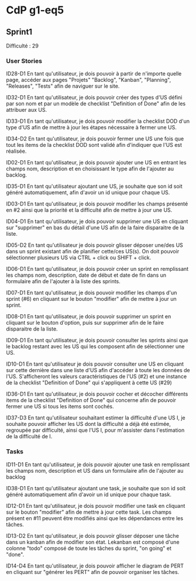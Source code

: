 # CdP g1-eq5

## Sprint1

Difficulté : 29

### User Stories

ID28-D1 En tant qu'utilisateur, je dois pouvoir à partir de n'importe quelle page, accéder aux pages "Projets" "Backlog", "Kanban", "Planning", "Releases", "Tests" afin de naviguer sur le site.

ID32-D1 En tant qu'utilisateur, je dois pouvoir créer des types d'US défini par son nom et par un modèle de checklist "Definition of Done" afin de les attribuer aux US.

ID33-D1 En tant qu'utilisateur, je dois pouvoir modifier la checklist DOD d'un type d'US afin de mettre à jour les étapes nécessaire à fermer une US.

ID34-D2 En tant qu'utilisateur, je dois pouvoir fermer une US une fois que tout les items de la checklist DOD sont validé afin d'indiquer que l'US est réalisée.

ID02-D1 En tant qu'utilisateur, je dois pouvoir ajouter une US en entrant les champs nom, description et en choisissant le type afin de l'ajouter au backlog.

ID35-D1 En tant qu'utilisateur ajoutant une US, je souhaite que son id soit généré automatiquement, afin d'avoir un id unique pour chaque US.

ID03-D1 En tant qu'utilisateur, je dois pouvoir modifier les champs présenté en #2 ainsi que la priorité et la difficulté afin de mettre à jour une US.

ID04-D1 En tant qu'utilisateur, je dois pouvoir supprimer une US en cliquant sur "supprimer" en bas du détail d'une US afin de la faire disparaitre de la liste. 

ID05-D2 En tant qu'utilisateur je dois pouvoir glisser déposer une/des US dans un sprint existant afin de planifier cette/ces US(s). On doit pouvoir sélectionner plusieurs US via CTRL + click ou SHIFT + click.

ID06-D1 En tant qu'utilisateur, je dois pouvoir créer un sprint en remplissant les champs nom, description, date de début et date de fin dans un formulaire afin de l'ajouter à la liste des sprints.

ID07-D1 En tant qu'utilisateur, je dois pouvoir modifier les champs d'un sprint (#6) en cliquant sur le bouton "modifier" afin de mettre à jour un sprint. 

ID08-D1 En tant qu'utilisateur, je dois pouvoir supprimer un sprint en cliquant sur le bouton d'option, puis sur supprimer afin de le faire disparaitre de la liste. 

ID09-D1 En tant qu'utilisateur, je dois pouvoir consulter les sprints ainsi que le backlog restant avec les US qui les composent afin de sélectionner une US.

ID10-D1 En tant qu'utilisateur je dois pouvoir consulter une US en cliquant sur cette dernière dans une liste d'US afin d'accéder à toute les données de l'US. S'afficheront les valeurs caractéristiques de l'US (#2) et une instance de la checklist "Definition of Done" qui s'appliquent à cette US (#29)

ID36-D1 En tant qu'utilisateur, je dois pouvoir cocher et décocher différents items de la checklist "Definition of Done" qui concerne afin de pouvoir fermer une US si tous les items sont cochés.

ID37-D3 En tant qu'utilisateur souhaitant estimer la difficulté d'une US I, je souhaite pouvoir afficher les US dont la difficulté a déjà été estimée, regroupée par difficulté, ainsi que l'US I, pour m'assister dans l'estimation de la difficulté de I.


### Tasks

ID11-D1 En tant qu'utilisateur, je dois pouvoir ajouter une task en remplissant les champs nom, description et US dans un formulaire afin de l'ajouter au backlog

ID38-D1 En tant qu'utilisateur ajoutant une task, je souhaite que son id soit généré automatiquement afin d'avoir un id unique pour chaque task.

ID12-D1 En tant qu'utilisateur, je dois pouvoir modifier une task en cliquant sur le bouton "modifier" afin de mettre à jour cette task. Les champs présent en #11 peuvent être modifiés ainsi que les dépendances entre les tâches.

ID13-D2 En tant qu'utilisateur, je dois pouvoir glisser déposer une tâche dans un kanban afin de modifier son état. Lekanban est composé d'une colonne "todo" composé de toute les tâches du sprint, "on going" et "done".

ID14-D4 En tant qu'utilisateur, je dois pouvoir afficher le diagram de PERT en cliquant sur "générer les PERT" afin de pouvoir organiser les tâches.
